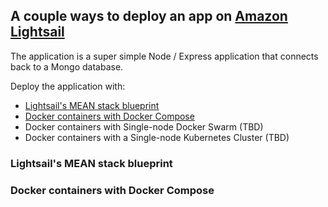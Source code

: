 ## A couple ways to deploy an app on [Amazon Lightsail](https://aws.amazon.com/lightsail/)

The application is a super simple Node / Express application that connects back to a Mongo database. 

Deploy the application with:

* [Lightsail's MEAN stack blueprint](#lightsail's-mean-stack-blueprint)
* [Docker containers with Docker Compose](#docker-containers-with-docker-compose)
* Docker containers with Single-node Docker Swarm (TBD)
* Docker containers with a Single-node Kubernetes Cluster (TBD)

### Lightsail's MEAN stack blueprint
### Docker containers with Docker Compose
